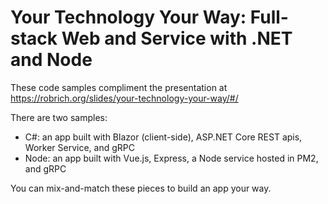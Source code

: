 # Your Technology Your Way: Full-stack Web and Service with .NET and Node

These code samples compliment the presentation at https://robrich.org/slides/your-technology-your-way/#/

There are two samples:

- C#: an app built with Blazor (client-side), ASP.NET Core REST apis, Worker Service, and gRPC
- Node: an app built with Vue.js, Express, a Node service hosted in PM2, and gRPC

You can mix-and-match these pieces to build an app your way.
